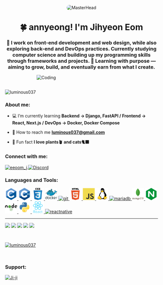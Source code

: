 
<div align="center">
  <img 
    src="https://i.imgur.com/kyAienM.gif" 
    alt="MasterHead" 
    style="width: 900px;  max-height: 100px;  object-position: center; border-radius: 10px;"
  />
</div>



<h1 align="center">🍀 annyeong! I'm Jihyeon Eom</h1>
<h3 align="center">🌱 I work on front-end development and web design, while also exploring back-end and DevOps practices. Currently studying computer science and building up my programming skills through frameworks and projects. 🚀 Learning with purpose — aiming to grow, build, and eventually earn from what I create.</h3>
<img align="right" alt="Coding" width="400" src="https://media3.giphy.com/media/v1.Y2lkPTc5MGI3NjExdTRqem41bTV5cnBsdWF3aDVtdG92aDUyamhpN3d0a2gzcHJ0aTB1aiZlcD12MV9pbnRlcm5hbF9naWZfYnlfaWQmY3Q9cw/pUNUMBHMdJc13Dbf5D/giphy.gif">

<br><br>
<p align="left"> <img src="https://komarev.com/ghpvc/?username=luminous037&label=Profile%20views&color=0e75b6&style=flat" alt="luminous037" /> </p>


<h3 align="left">About me:</h3>

- 💻 I’m currently learning **Backend → Django, FastAPI / Frontend → React, Next.js / DevOps → Docker, Docker Compose**

- 🍓 How to reach me **luminous037@gmail.com**

- 🍥 Fun fact **I love plants🪴 and cats🐈‍⬛**


<h3 align="left">Connect with me:</h3>
<p align="left">
  <a href="https://instagram.com/eeoom_j" target="_blank">
    <img align="center" src="https://raw.githubusercontent.com/rahuldkjain/github-profile-readme-generator/master/src/images/icons/Social/instagram.svg" alt="eeoom_j" height="30" width="40" />
  </a>
  <a href="https://discordapp.com/users/luminous037" target="_blank">
    <img align="center" src="https://img.shields.io/badge/Discord-%237289DA.svg?&style=for-the-badge&logo=discord&logoColor=white" alt="Discord" height="30"/>
  </a>
</p>

<h3 align="left">Languages and Tools:</h3>
<p align="left"> <a href="https://www.cprogramming.com/" target="_blank" rel="noreferrer"> <img src="https://raw.githubusercontent.com/devicons/devicon/master/icons/c/c-original.svg" alt="c" width="40" height="40"/> </a> <a href="https://www.w3schools.com/cpp/" target="_blank" rel="noreferrer"> <img src="https://raw.githubusercontent.com/devicons/devicon/master/icons/cplusplus/cplusplus-original.svg" alt="cplusplus" width="40" height="40"/> </a> <a href="https://www.w3schools.com/css/" target="_blank" rel="noreferrer"> <img src="https://raw.githubusercontent.com/devicons/devicon/master/icons/css3/css3-original-wordmark.svg" alt="css3" width="40" height="40"/> </a> <a href="https://www.docker.com/" target="_blank" rel="noreferrer"> <img src="https://raw.githubusercontent.com/devicons/devicon/master/icons/docker/docker-original-wordmark.svg" alt="docker" width="40" height="40"/> </a> <a href="https://git-scm.com/" target="_blank" rel="noreferrer"> <img src="https://www.vectorlogo.zone/logos/git-scm/git-scm-icon.svg" alt="git" width="40" height="40"/> </a> <a href="https://www.w3.org/html/" target="_blank" rel="noreferrer"> <img src="https://raw.githubusercontent.com/devicons/devicon/master/icons/html5/html5-original-wordmark.svg" alt="html5" width="40" height="40"/> </a> <a href="https://developer.mozilla.org/en-US/docs/Web/JavaScript" target="_blank" rel="noreferrer"> <img src="https://raw.githubusercontent.com/devicons/devicon/master/icons/javascript/javascript-original.svg" alt="javascript" width="40" height="40"/> </a> <a href="https://www.linux.org/" target="_blank" rel="noreferrer"> <img src="https://raw.githubusercontent.com/devicons/devicon/master/icons/linux/linux-original.svg" alt="linux" width="40" height="40"/> </a> <a href="https://mariadb.org/" target="_blank" rel="noreferrer"> <img src="https://www.vectorlogo.zone/logos/mariadb/mariadb-icon.svg" alt="mariadb" width="40" height="40"/> </a> <a href="https://www.mongodb.com/" target="_blank" rel="noreferrer"> <img src="https://raw.githubusercontent.com/devicons/devicon/master/icons/mongodb/mongodb-original-wordmark.svg" alt="mongodb" width="40" height="40"/> </a> <a href="https://www.nginx.com" target="_blank" rel="noreferrer"> <img src="https://raw.githubusercontent.com/devicons/devicon/master/icons/nginx/nginx-original.svg" alt="nginx" width="40" height="40"/> </a> <a href="https://nodejs.org" target="_blank" rel="noreferrer"> <img src="https://raw.githubusercontent.com/devicons/devicon/master/icons/nodejs/nodejs-original-wordmark.svg" alt="nodejs" width="40" height="40"/> </a> <a href="https://www.python.org" target="_blank" rel="noreferrer"> <img src="https://raw.githubusercontent.com/devicons/devicon/master/icons/python/python-original.svg" alt="python" width="40" height="40"/> </a> <a href="https://reactjs.org/" target="_blank" rel="noreferrer"> <img src="https://raw.githubusercontent.com/devicons/devicon/master/icons/react/react-original-wordmark.svg" alt="react" width="40" height="40"/> </a> <a href="https://reactnative.dev/" target="_blank" rel="noreferrer"> <img src="https://reactnative.dev/img/header_logo.svg" alt="reactnative" width="40" height="40"/> </a> </p>

---



![](https://github-profile-summary-cards.vercel.app/api/cards/profile-details?username=luminous037&theme=solarized)
![](http://github-profile-summary-cards.vercel.app/api/cards/stats?username=luminous037&theme=solarized)
![](http://github-profile-summary-cards.vercel.app/api/cards/productive-time?username=luminous037&theme=solarized&utcOffset=9)
![](http://github-profile-summary-cards.vercel.app/api/cards/repos-per-language?username=luminous037&theme=solarized)
![](http://github-profile-summary-cards.vercel.app/api/cards/most-commit-language?username=luminous037&theme=solarized)

<br>
<p align="left"> <a href="https://github.com/ryo-ma/github-profile-trophy"><img src="https://github-profile-trophy.vercel.app/?username=luminous037" alt="luminous037" /></a> </p>

<br>
<h3 align="left">Support:</h3>
<p>
  <a href="https://ko-fi.com/Ji-ji">
    <img src="https://cdn.ko-fi.com/cdn/kofi3.png?v=3" height="50" width="210" alt="Ji-ji" />
  </a>
</p>
